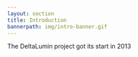```yaml
---
layout: section
title: Introduction
bannerpath: img/intro-banner.gif
---
```


The DeltaLumin project got its start in 2013